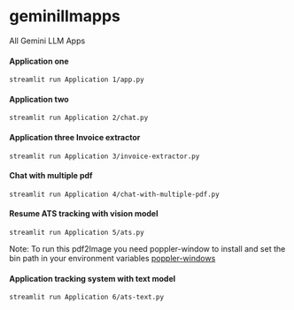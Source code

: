 # geminillmapps
All Gemini LLM Apps



#### Application one
``` 
streamlit run Application 1/app.py
```

#### Application two
``` 
streamlit run Application 2/chat.py
```

#### Application three Invoice extractor
``` 
streamlit run Application 3/invoice-extractor.py
```

#### Chat with multiple pdf
``` 
streamlit run Application 4/chat-with-multiple-pdf.py
```

#### Resume ATS tracking with vision model
``` 
streamlit run Application 5/ats.py
```

Note: To run this pdf2Image you need poppler-window to install and set the bin path in your environment variables
[poppler-windows](https://github.com/oschwartz10612/poppler-windows/releases/tag/v24.07.0-0)

#### Application tracking system with text model
``` 
streamlit run Application 6/ats-text.py
```